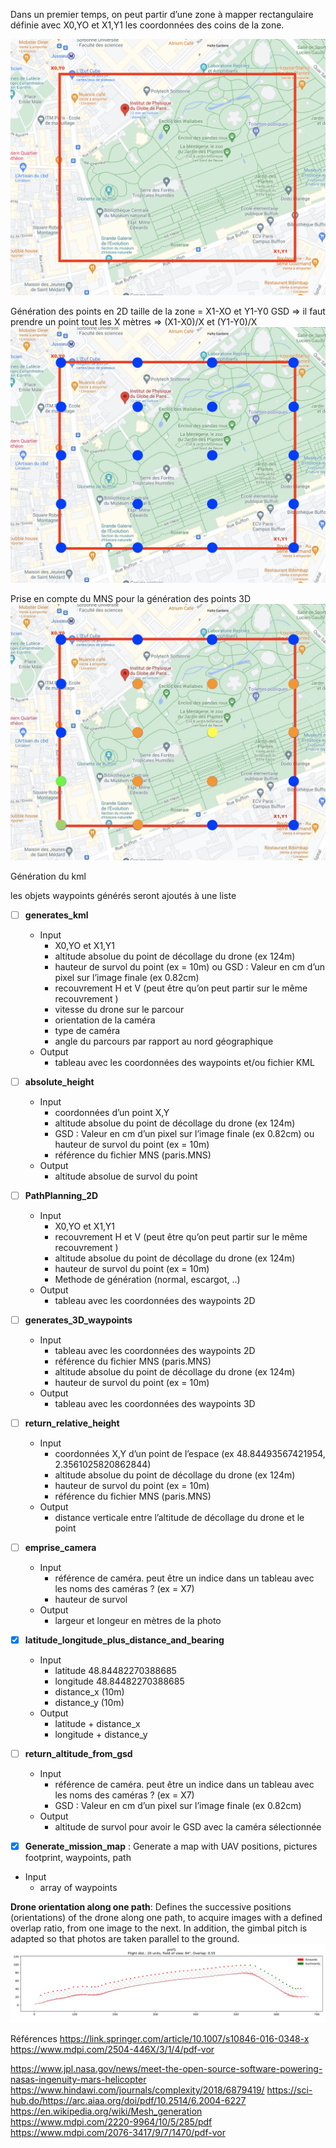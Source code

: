 Dans un premier temps, on peut partir d’une zone à mapper rectangulaire définie avec X0,YO et X1,Y1 les coordonnées des coins de la zone.

![map_1](/img/map_1.png)

Génération des points en 2D
taille de la zone = X1-XO et Y1-Y0
GSD => il faut prendre un point tout les X mètres
=> (X1-X0)/X et (Y1-Y0)/X
![map_2](/img/map_2.jpg)

Prise en compte du MNS pour la génération des points 3D
![map_3](/img/map_3.jpg)

Génération du kml

les objets waypoints générés seront ajoutés à une liste
- [ ] **generates_kml**
  -  Input
      -  X0,YO et X1,Y1
      -  altitude absolue du point de décollage du drone (ex 124m)
      -  hauteur de survol du point (ex = 10m) ou GSD : Valeur en cm d’un pixel sur l’image finale (ex 0.82cm)
      -  recouvrement H et V (peut être qu’on peut partir sur le même recouvrement )
      -  vitesse du drone sur le parcour
      -  orientation de la caméra
      -  type de caméra
      -  angle du parcours par rapport au nord géographique
  -  Output 
      - tableau avec les coordonnées des waypoints et/ou fichier KML

- [ ] **absolute_height**
  -  Input
      -  coordonnées d’un point X,Y
      -  altitude absolue du point de décollage du drone (ex 124m)
      -  GSD : Valeur en cm d’un pixel sur l’image finale (ex 0.82cm) ou hauteur de survol du point (ex = 10m)
      -  référence du fichier MNS (paris.MNS)
  - Output
      - altitude absolue de survol du point

- [ ] **PathPlanning_2D**
  -  Input
      -  X0,YO et X1,Y1
      -  recouvrement H et V (peut être qu’on peut partir sur le même recouvrement )
      -  altitude absolue du point de décollage du drone (ex 124m)
      -  hauteur de survol du point (ex = 10m)
      -  Methode de génération (normal, escargot, ..)
  - Output
      -  tableau avec les coordonnées des waypoints 2D

- [ ] **generates_3D_waypoints**
  -  Input
      -  tableau avec les coordonnées des waypoints 2D
      -  référence du fichier MNS (paris.MNS)
      -  altitude absolue du point de décollage du drone (ex 124m)
      -  hauteur de survol du point (ex = 10m)
  - Output
      -  tableau avec les coordonnées des waypoints 3D

- [ ] **return_relative_height**
  -  Input
      -  coordonnées X,Y d’un point de l’espace (ex ​​48.84493567421954, 2.3561025820862844)
      -  altitude absolue du point de décollage du drone (ex 124m)
      -  hauteur de survol du point (ex = 10m)
      -  référence du fichier MNS (paris.MNS)
  - Output
      -  distance verticale entre l’altitude de décollage du drone et le point

- [ ] **emprise_camera**
  -  Input
      -  référence de caméra. peut être un indice dans un tableau avec les noms des caméras ? (ex = X7)
      -  hauteur de survol
  - Output
      -  largeur et longeur en mètres de la photo

- [x] **latitude_longitude_plus_distance_and_bearing**
  -  Input
      -  latitude 48.84482270388685
      -  longitude 48.84482270388685
      -  distance_x (10m)
      -  distance_y (10m)
  - Output
      -  latitude + distance_x
      -  longitude + distance_y

- [ ] **return_altitude_from_gsd**
  -  Input
      -  référence de caméra. peut être un indice dans un tableau avec les noms des caméras ? (ex = X7)
      -  GSD : Valeur en cm d’un pixel sur l’image finale (ex 0.82cm)
  - Output
      -  altitude de survol pour avoir le GSD avec la caméra sélectionnée
- [X] **Generate_mission_map** : Generate a map with UAV positions, pictures footprint, waypoints, path
-  Input
      -  array of waypoints  

**Drone orientation along one path**:
Defines the successive positions (orientations) of the drone along one path, to acquire images with a defined overlap ratio, from one image to the next.
In addition, the gimbal pitch is adapted so that photos are taken parallel to the ground.
![prof1](/drone_orientation/prof1_orientations.svg)

Références
https://link.springer.com/article/10.1007/s10846-016-0348-x
https://www.mdpi.com/2504-446X/3/1/4/pdf-vor

https://www.jpl.nasa.gov/news/meet-the-open-source-software-powering-nasas-ingenuity-mars-helicopter
https://www.hindawi.com/journals/complexity/2018/6879419/
https://sci-hub.do/https://arc.aiaa.org/doi/pdf/10.2514/6.2004-6227
https://en.wikipedia.org/wiki/Mesh_generation
https://www.mdpi.com/2220-9964/10/5/285/pdf
https://www.mdpi.com/2076-3417/9/7/1470/pdf-vor
